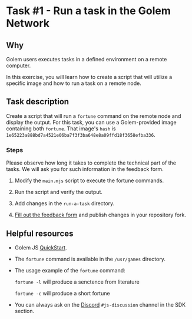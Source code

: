 # Task #1 - Run a task in the Golem Network

## Why

Golem users executes tasks in a defined environment on a remote computer.

In this exercise, you will learn how to create a script that will utilize a specific image and how to run a task on a remote node.

## Task description

Create a script that will run a `fortune` command on the remote node and display the output. For this task, you can use a Golem-provided image containing both `fortune`. That image's `hash` is `1e65223a888bd7a4521e06ba7f3f3ba648e8a09ffd18f3658efba336`.

### Steps

Please observe how long it takes to complete the technical part of the tasks. We will ask you for such information in the feedback form.

1. Modify the `main.mjs` script to execute the fortune commands.

2. Run the script and verify the output.

3. Add changes in the `run-a-task` directory.

4. [Fill out the feedback form](./FEEDBACK.md) and publish changes in your repository fork.

## Helpful resources

- Golem JS [QuickStart](https://docs.golem.network/docs/creators/javascript/quickstarts/quickstart).

- The `fortune` command is available in the `/usr/games` directory.

- The usage example of the `fortune` command:

    `fortune -l` will produce a senctence from literature

    `fortune -c` will produce a short fortune

- You can always ask on the [Discord](https://chat.golem.network/) `#js-discussion` channel in the SDK section.
